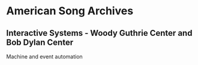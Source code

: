 # American Song Archives

## Interactive Systems - Woody Guthrie Center and Bob Dylan Center

Machine and event automation
